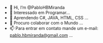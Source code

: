 - 👋 Hi, I’m @PabloHBMiranda
- 👀 Interessado em Programar... 
- 🌱 Aprendendo C#, JAVA, HTML, CSS ... 
- 💞️ Procuro colaborar com o Mundo ...
- 📫 Para entrar em contato mande um e-mail: pablo.hbmiranda@gmail.com ...

<!---
PabloHBMiranda/PabloHBMiranda is a ✨ special ✨ repository because its `README.md` (this file) appears on your GitHub profile.
You can click the Preview link to take a look at your changes.
--->
